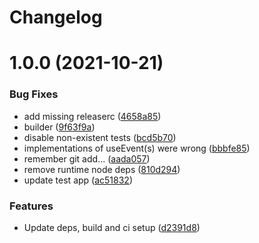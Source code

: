 # Changelog

# 1.0.0 (2021-10-21)


### Bug Fixes

* add missing releaserc ([4658a85](https://gitlab.com/serit/fable/Feliz.ReactLeaflet/commit/4658a85dc528a3e5847a39faf1669fae0e420d39))
* builder ([9f63f9a](https://gitlab.com/serit/fable/Feliz.ReactLeaflet/commit/9f63f9a497e8ead88f5a26ef18860475b8706ce4))
* disable non-existent tests ([bcd5b70](https://gitlab.com/serit/fable/Feliz.ReactLeaflet/commit/bcd5b70b7c4c5fdb65c00b0973eebd293a5fd270))
* implementations of useEvent(s) were wrong ([bbbfe85](https://gitlab.com/serit/fable/Feliz.ReactLeaflet/commit/bbbfe85dd47f0c4231233c1d712fa0b86471c34b))
* remember git add... ([aada057](https://gitlab.com/serit/fable/Feliz.ReactLeaflet/commit/aada0572a5654c949447404dd3b3b4452cae9442))
* remove runtime node deps ([810d294](https://gitlab.com/serit/fable/Feliz.ReactLeaflet/commit/810d2944cf3227121418f1a540b594d930c011ad))
* update test app ([ac51832](https://gitlab.com/serit/fable/Feliz.ReactLeaflet/commit/ac518324ed310fcb5e29e5a2b50486d9cccf8527))


### Features

* Update deps, build and ci setup ([d2391d8](https://gitlab.com/serit/fable/Feliz.ReactLeaflet/commit/d2391d81e93dc63c3d7137fcc63d5f68a8dd226b))

